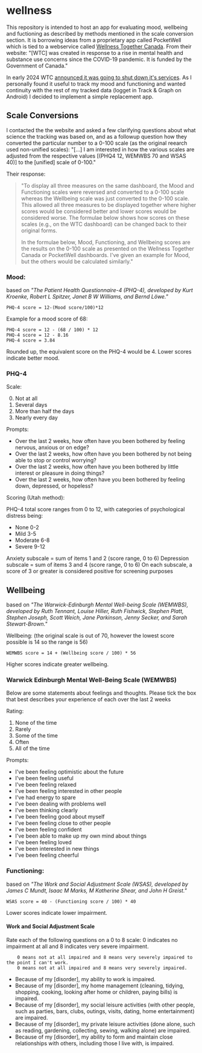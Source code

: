 # wellness

This repository is intended to host an app for evaluating mood, wellbeing and fuctioning as described by methods mentioned in the scale conversion section. It is borrowing ideas from a proprietary app called PocketWell which is tied to a webservice called [Wellness Together Canada](https://www.wellnesstogether.ca/en-ca/). From their website: "[WTC] was created in response to a rise in mental health and substance use concerns since the COVID-19 pandemic. It is funded by the Government of Canada."

In early 2024 WTC [announced it was going to shut down it's services](https://www.wellnesstogether.ca/en-ca/wtc-closure-information). As I personally found it useful to track my mood and functioning and wanted continuity with the rest of my tracked data (logget in Track & Graph on Android) I decided to implement a simple replacement app.

## Scale Conversions

I contacted the the website and asked a few clarifying questions about what science the tracking was based on, and as a followup question how they converted the particular number to a 0-100 scale (as the original reearch used non-unified scales): "[...] I am interested in how the various scales are adjusted from the respective values [(PHQ4 12, WEMWBS 70 and WSAS 40)] to the [unified] scale of 0-100."

Their response:

> "To display all three measures on the same dashboard, the Mood and Functioning scales were reversed and converted to a 0-100 scale whereas the Wellbeing scale was just converted to the 0-100 scale. This allowed all three measures to be displayed together where higher scores would be considered better and lower scores would be considered worse. The formulae below shows how scores on these scales (e.g., on the WTC dashboard) can be changed back to their original forms.
> 
> In the formulae below, Mood, Functioning, and Wellbeing scores are the results on the 0-100 scale as presented on the Wellness Together Canada or PocketWell dashboards. I've given an example for Mood, but the others would be calculated similarly."

### Mood:

based on *"The Patient Health Questionnaire-4 (PHQ-4), developed by Kurt Kroenke, Robert L Spitzer, Janet B W Williams, and Bernd Löwe."*

    PHQ-4 score = 12-(Mood score/100)*12

Example for a mood score of 68:

    PHQ-4 score = 12 - (68 / 100) * 12
    PHQ-4 score = 12 - 8.16
    PHQ-4 score = 3.84

Rounded up, the equivalent score on the PHQ-4 would be 4.
Lower scores indicate better mood.

### PHQ-4

Scale:

0. Not at all
1. Several days
2. More than half the days
3. Nearly every day

Prompts:

- Over the last 2 weeks, how often have you been bothered by feeling nervous, anxious or on edge?
- Over the last 2 weeks, how often have you been bothered by not being able to stop or control worrying?
- Over the last 2 weeks, how often have you been bothered by little interest or pleasure in doing things?
- Over the last 2 weeks, how often have you been bothered by feeling down, depressed, or hopeless?

Scoring (Utah method):

PHQ-4 total score ranges from 0 to 12, with categories of psychological distress being:

- None 0-2
- Mild 3-5
- Moderate 6-8
- Severe 9-12

Anxiety subscale = sum of items 1 and 2 (score range, 0 to 6)
Depression subscale = sum of items 3 and 4 (score range, 0 to 6)
On each subscale, a score of 3 or greater is considered positive for screening purposes

## Wellbeing

based on *"The Warwick-Edinburgh Mental Well-being Scale (WEMWBS), developed by Ruth Tennant, Louise Hiller, Ruth Fishwick, Stephen Platt, Stephen Joseph, Scott Weich, Jane Parkinson, Jenny Secker, and Sarah Stewart-Brown."*

Wellbeing: (the original scale is out of 70, however the lowest score possible is 14 so the range is 56)

    WEMWBS score = 14 + (Wellbeing score / 100) * 56

Higher scores indicate greater wellbeing.

### Warwick Edinburgh Mental Well-Being Scale (WEMWBS)

Below are some statements about feelings and thoughts. Please tick the box that best describes your experience of each over the last 2 weeks

Rating:

1. None of the time
2. Rarely
3. Some of the time
4. Often
5. All of the time

Prompts:

- I've been feeling optimistic about the future
- I've been feeling useful
- I've been feeling relaxed
- I've been feeling interested in other people
- I've had energy to spare
- I've been dealing with problems well
- I've been thinking clearly
- I've been feeling good about myself
- I've been feeling close to other people
- I've been feeling confident
- I've been able to make up my own mind about things
- I've been feeling loved
- I've been interested in new things
- I've been feeling cheerful

### Functioning:

based on *"The Work and Social Adjustment Scale (WSAS), developed by James C Mundt, Isaac M Marks, M Katherine Shear, and John H Greist."*

    WSAS score = 40 - (Functioning score / 100) * 40

Lower scores indicate lower impairment.

#### Work and Social Adjustment Scale

Rate each of the following questions on a 0 to 8 scale: 0 indicates no impairment at all and 8 indicates very severe impairment.

		0 means not at all impaired and 8 means very severely impaired to the point I can't work.
		0 means not at all impaired and 8 means very severely impaired.

- Because of my [disorder], my ability to work is impaired. 
- Because of my [disorder], my home management (cleaning, tidying, shopping, cooking, looking after home or children, paying bills) is impaired.
- Because of my [disorder], my social leisure activities (with other people, such as parties, bars, clubs, outings, visits, dating, home entertainment) are impaired.
- Because of my [disorder], my private leisure activities (done alone, such as reading, gardening, collecting, sewing, walking alone) are impaired.
- Because of my [disorder], my ability to form and maintain close relationships with others, including those I live with, is impaired.
